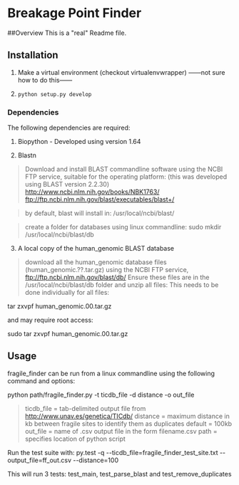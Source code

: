 # Breakage Point Finder

##Overview
This is a "real" Readme file.

## Installation
1. Make a virtual environment (checkout virtualenvwrapper)
——not sure how to do this——

2. ```python setup.py develop```

### Dependencies
The following dependencies are required:
1. Biopython - Developed using version 1.64

2. Blastn
> Download and install BLAST commandline software using the NCBI FTP service,
suitable for the operating platform:
(this was developed using BLAST version 2.2.30)
http://www.ncbi.nlm.nih.gov/books/NBK1763/
ftp://ftp.ncbi.nlm.nih.gov/blast/executables/blast+/

> by default, blast will install in:
/usr/local/ncbi/blast/

> create a folder for databases using linux commandline:
sudo mkdir /usr/local/ncbi/blast/db

3. A local copy of the human_genomic BLAST database
> download all the human_genomic database files (human_genomic.??.tar.gz)
using the NCBI FTP service,
ftp://ftp.ncbi.nlm.nih.gov/blast/db/
> Ensure these files are in the /usr/local/ncbi/blast/db folder and unzip all files:
This needs to be done individually for all files:

tar zxvpf human_genomic.00.tar.gz

and may require root access:

sudo tar zxvpf human_genomic.00.tar.gz

## Usage
fragile_finder can be run from a linux commandline using the following
command and options:

python path/fragile_finder.py -t ticdb_file -d distance -o out_file

> ticdb_file = tab-delimited output file from http://www.unav.es/genetica/TICdb/
> distance = maximum distance in kb between fragile sites to identify them as duplicates
	default = 100kb
> out_file = name of .csv output file in the form filename.csv
> path = specifies location of python script

Run the test suite with:
py.test -q --ticdb_file=fragile_finder_test_site.txt --output_file=ff_out.csv --distance=100

This will run 3 tests: test_main, test_parse_blast and test_remove_duplicates
